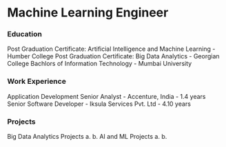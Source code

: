 # Machine Learning Engineer

### Education
Post Graduation Certificate: Artificial Intelligence and Machine Learning - Humber College
Post Graduation Certificate: Big Data Analytics - Georgian College
Bachlors of Information Technology - Mumbai University

### Work Experience
Application Development Senior Analyst - Accenture, India - 1.4 years
Senior Software Developer - Iksula Services Pvt. Ltd - 4.10 years

### Projects
Big Data Analytics Projects
  a. 
  b. 
AI and ML Projects
  a. 
  b. 
